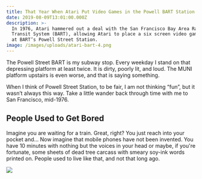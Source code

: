 ```yaml
---
title: That Year When Atari Put Video Games in the Powell BART Station
date: 2019-08-09T13:01:00.000Z
description: >-
  In 1976, Atari hammered out a deal with the San Francisco Bay Area Rapid
  Transit System (BART), allowing Atari to place a six screen video game kiosk
  at BART’s Powell Street Station.
image: /images/uploads/atari-bart-4.png
---
```

The Powell Street BART is my subway stop. Every weekday I stand on that depressing platform at least twice. It is dirty, poorly lit, and loud. The MUNI platform upstairs is even worse, and that is saying something.

When I think of Powell Street Station, to be fair, I am not thinking “fun”, but it wasn’t always this way. Take a little wander back through time with me to San Francisco, mid-1976.



## People Used to Get Bored

Imagine you are waiting for a train. Great, right? You just reach into your pocket and... Now imagine that mobile phones have not been invented. You have 10 minutes with nothing but the voices in your head or maybe, if you're fortunate, some sheets of dead tree carcass with smeary soy-ink words printed on. People used to live like that, and not that long ago.

![](/images/uploads/atariconceptartcabnet.jpg)

